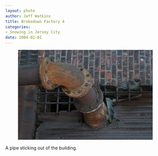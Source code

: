 ```yaml
--- 
layout: photo
author: Jeff Watkins
title: Brokedown Factory 4
categories: 
- Snowing in Jersey City
date: 2004-02-01
---
```


<figure><img class="photo" src="/photos/IMG_0652.jpg"></figure>

A pipe sticking out of the building.

